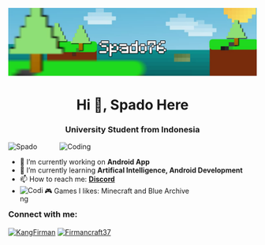 [![MasterHead](img/banner.png)](https://github.com/Spado76/Web-Portfolio-Tailwind)
<h1 align="center">Hi 👋, Spado Here</h1>
<h3 align="center">University Student from Indonesia</h3>
<img align="right" alt="Coding" width="400" src="https://tenor.com/en-GB/view/ushio-noa-noa-blue-archive-noa-blue-archive-reia-gif-12169487406039952697.gif">
<p align="left"> <img src="https://komarev.com/ghpvc/?username=Spado76&label=Profile%20views&color=0e75b6&style=flat" alt="Spado" /> </p>

- 🔭 I’m currently working on **Android App**
- 🌱 I’m currently learning **Artifical Intelligence, Android Development**
- 📫 How to reach me: **[Discord](https://discord.gg/T3cB5XC)**
- 🎮 Games I likes: Minecraft and Blue Archive
<img align="left" alt="Coding" width="50" src="https://tenor.com/en-GB/view/momoidance-saibamomoi-momoiomg-bluearchive-gif-3185986945641151830.gif"></br>

<h3 align="left">Connect with me:</h3>
<p align="left">
<a href="https://www.instagram.com/ishfaq_craft/" target="blank"><img align="center" src="https://raw.githubusercontent.com/rahuldkjain/github-profile-readme-generator/master/src/images/icons/Social/instagram.svg" alt="KangFirman" height="30" width="40" /></a>
<a href="https://www.youtube.com/@Firmancraft37" target="blank"><img align="center" src="https://raw.githubusercontent.com/rahuldkjain/github-profile-readme-generator/master/src/images/icons/Social/youtube.svg" alt="Firmancraft37" height="30" width="40" /></a>
</p>

